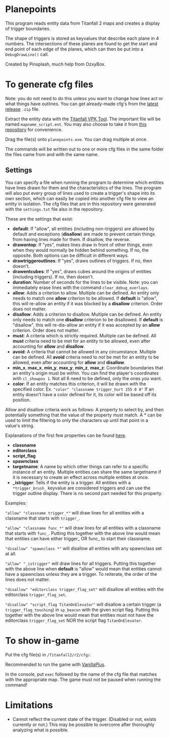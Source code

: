 # Planepoints
This program reads entity data from Titanfall 2 maps and creates a display of trigger boundaries.

The shape of triggers is stored as keyvalues that describe each plane in 4 numbers. The intersections of these planes are found to get the start and end point of each edge of the planes, which can then be put into a `DebugDrawLine()` call.

Created by Pinsplash, much help from OzxyBox.

# To generate cfg files
Note: you do not need to do this unless you want to change how lines act or what things have outlines. You can get already-made cfg's from the [latest release](https://github.com/Pinsplash/planepoints/releases) `.zip` file.

Extract the entity data with the [Titanfall VPK Tool](https://github.com/SenorGeese/Titanfall2/blob/master/tools/Titanfall_VPKTool3.4_Portable.zip). The important file will be named *`mapname`*`_script.ent`. You may also choose to take it from [this repository](https://github.com/Pinsplash/Titanfall2EntityLumps/) for convenience.

Drag the file(s) onto `planepoints.exe`. You can drag multiple at once.

The commands will be written out to one or more cfg files in the same folder the files came from and with the same name.

## Settings
You can specify a file when running the program to determine which entities have lines drawn for them and the characteristics of the lines. The program will also put every group of lines used to create a trigger's shape into its own section, which can easily be copied into another cfg file to view an entity in isolation. The cfg files that are in this repository were generated with the `settings.txt` file also in the repository.

These are the settings that exist:

* **default**: If "allow", all entities (including non-triggers) are allowed by default and exceptions (**disallow**) are made to prevent certain things from having lines made for them. If disallow, the reverse.
* **drawontop**: If "yes", makes lines draw in front of other things, even when they would normally be hidden behind something. If no, the opposite. Both options can be difficult in different ways.
* **drawtriggeroutlines**: If "yes", draws outlines of triggers. If no, then doesn't.
* **drawentcubes**: If "yes", draws cubes around the origins of entities (including triggers). If no, then doesn't.
* **duration**: Number of seconds for the lines to be visible. Note: you can immediately erase lines with the command `clear_debug_overlays`.
* **allow**: Adds a criterion to allow. Multiple can be defined. An entity only needs to match one **allow** criterion to be allowed. If **default** is "allow", this will re-allow an entity if it was blocked by a **disallow** criterion. Order does not matter.
* **disallow**: Adds a criterion to disallow. Multiple can be defined. An entity only needs to match one **disallow** criterion to be disallowed. If **default** is "disallow", this will re-dis-allow an entity if it was accepted by an **allow** criterion. Order does not matter.
* **must**: A criteria which is strictly required. Multiple can be defined. All **must** criteria need to be met for an entity to be allowed, even after accounting for **allow** and **disallow**.
* **avoid**: A criteria that cannot be allowed in any circumstance. Multiple can be defined. All **avoid** criteria need to *not* be met for an entity to be allowed, even after accounting for **allow** and **disallow**.
* **min_x**, **max_x**, **min_y**, **max_y**, **min_z**, **max_z**: Coordinate boundaries that an entity's origin must be within. You can find the player's coordinates with `cl_showpos 1`. Not all 6 need to be defined, only the ones you want.
* **color**: If an entity matches this criterion, it will be drawn with the specified color. Ex. `"color" "classname trigger_hurt 255 0 0"` If an entity doesn't have a color defined for it, its color will be based off its position.

Allow and disallow criteria work as follows: A property to select by, and then potentially something that the value of the property must match. A * can be used to limit the filtering to only the characters up until that point in a value's string.

Explanations of the first few properties can be found [here](https://github.com/Pinsplash/Titanfall2EntityLumps/).

* **classname**
* **editorclass**
* **script_flag**
* **spawnclass**
* **targetname**: A name by which other things can refer to a specific instance of an entity. Multiple entities can share the same targetname if it is necessary to create an effect across multiple entities at once.
* **_istrigger**: Tells if the entity is a trigger. All entities with a `*trigger_brush_` keyvalue are considered triggers and can use the trigger outline display. There is no second part needed for this property.

Examples:

`"allow" "classname trigger_*"` will draw lines for all entities with a classname that starts with `trigger_`.

`"allow" "classname func_*"` will draw lines for all entities with a classname that starts with `func_`. Putting this together with the above line would mean that entities can have either trigger_ OR func_ to start their classname.

`"disallow" "spawnclass *"` will disallow all entities with any spawnclass set at all.

`"allow" "_istrigger"` will draw lines for all triggers. Putting this together with the above line when **default** is "allow" would mean that entities cannot have a spawnclass unless they are a trigger. To reiterate, the order of the lines does not matter.

`"disallow" "editorclass trigger_flag_set"` will disallow all entities with the editorclass `trigger_flag_set`.

`"disallow" "script_flag TitanOnElevator"` will disallow a certain trigger (a `trigger_flag_touching`) in `sp_beacon` with the given script flag. Putting this together with the above line would mean that entities must not have the editorclass `trigger_flag_set` NOR the script flag `TitanOnElevator`.

# To show in-game
Put the cfg file(s) in `/Titanfall2/r2/cfg/`.

Recommended to run the game with [VanillaPlus](https://northstar.thunderstore.io/package/NanohmProtogen/VanillaPlus/).

In the console, put `exec` followed by the name of the cfg file that matches with the appropriate map. The game must not be paused when running the command!

# Limitations
* Cannot reflect the current state of the trigger. (Disabled or not, exists currently or not.) This may be possible to overcome after thoroughly analyzing what is possible.
